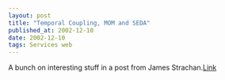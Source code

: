 ```yaml
---
layout: post
title: "Temporal Coupling, MOM and SEDA"
published_at: 2002-12-10
date: 2002-12-10
tags: Services web
---
```


A bunch on interesting stuff in a post from James Strachan.[Link](http://radio.weblogs.com/0112098/2002/12/09.html#a280)  